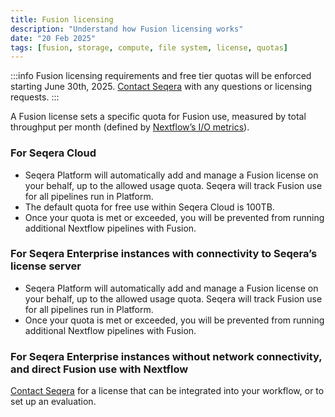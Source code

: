 ```yaml
---
title: Fusion licensing
description: "Understand how Fusion licensing works"
date: "20 Feb 2025"
tags: [fusion, storage, compute, file system, license, quotas]
---
```


:::info
Fusion licensing requirements and free tier quotas will be enforced starting June 30th, 2025. [Contact Seqera](https://seqera.io/contact-us) with any questions or licensing requests.
:::

A Fusion license sets a specific quota for Fusion use, measured by total throughput per month (defined by [Nextflow’s I/O metrics](https://www.nextflow.io/docs/latest/metrics.html#i-o-usage)).

### For Seqera Cloud

- Seqera Platform will automatically add and manage a Fusion license on your behalf, up to the allowed usage quota. Seqera will track Fusion use for all pipelines run in Platform.
- The default quota for free use within Seqera Cloud is 100TB.
- Once your quota is met or exceeded, you will be prevented from running additional Nextflow pipelines with Fusion.

### For Seqera Enterprise instances with connectivity to Seqera’s license server

- Seqera Platform will automatically add and manage a Fusion license on your behalf, up to the allowed usage quota. Seqera will track Fusion use for all pipelines run in Platform.
- Once your quota is met or exceeded, you will be prevented from running additional Nextflow pipelines with Fusion.

### For Seqera Enterprise instances without network connectivity, and direct Fusion use with Nextflow

[Contact Seqera](https://seqera.io/contact-us) for a license that can be integrated into your workflow, or to set up an evaluation.
